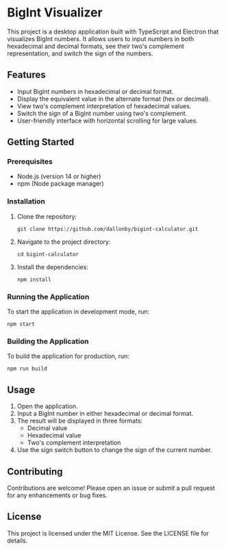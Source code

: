 # BigInt Visualizer

This project is a desktop application built with TypeScript and Electron that visualizes BigInt numbers. It allows users to input numbers in both hexadecimal and decimal formats, see their two's complement representation, and switch the sign of the numbers.

## Features

- Input BigInt numbers in hexadecimal or decimal format.
- Display the equivalent value in the alternate format (hex or decimal).
- View two's complement interpretation of hexadecimal values.
- Switch the sign of a BigInt number using two's complement.
- User-friendly interface with horizontal scrolling for large values.

## Getting Started

### Prerequisites

- Node.js (version 14 or higher)
- npm (Node package manager)

### Installation

1. Clone the repository:
   ```
   git clone https://github.com/dallonby/bigint-calculator.git
   ```

2. Navigate to the project directory:
   ```
   cd bigint-calculator
   ```

3. Install the dependencies:
   ```
   npm install
   ```

### Running the Application

To start the application in development mode, run:
```
npm start
```

### Building the Application

To build the application for production, run:
```
npm run build
```

## Usage

1. Open the application.
2. Input a BigInt number in either hexadecimal or decimal format.
3. The result will be displayed in three formats:
   - Decimal value
   - Hexadecimal value
   - Two's complement interpretation
4. Use the sign switch button to change the sign of the current number.

## Contributing

Contributions are welcome! Please open an issue or submit a pull request for any enhancements or bug fixes.

## License

This project is licensed under the MIT License. See the LICENSE file for details.
